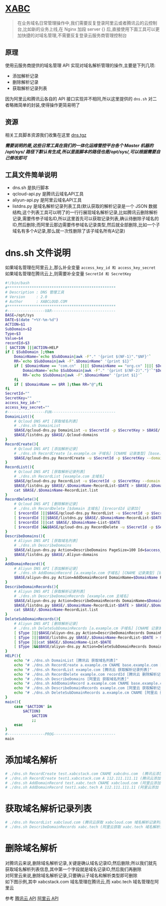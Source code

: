 # [XABC](https://xabcloud.com)

>在业务域名日常管理操作中,我们需要反复登录阿里云或者腾讯云的云控制台,比如新的业务上线,在 Nginx 加段 server {} 后,直接使用下面工具可以更加快捷的对域名管理,不需要反复登录云服务商管理控制台

## 原理

使用云服务商提供的域名管理 API 实现对域名解析管理的操作,主要是下列几项:

- 添加解析记录
- 删除解析记录
- 获取解析记录列表

因为阿里云和腾讯云各自的 API 接口实现并不相同,所以这里提供的 `dns.sh` 对二者略微简单的封装,使得操作更简易明了

## 资源

相关工具脚本资源我们收集在这里 [dns.tgz](https://s.xabcloud.com/file/dns.tgz)

<b>_需要说明的是,这些日常工具在我们的一体化运维管控平台各个 Master 机器的 /opt/sys/ 路径下默认有生成,所以里面脚本的路径也是/opt/sys/,可以根据需要自己修改即可_</b>

## 工具文件简单说明

- dns.sh 是执行脚本
- qcloud-api.py 是腾讯云域名API工具
- aliyun-api.py 是阿里云域名API工具
- listdns.py 是域名解析记录列表工具(默认获取的解析记录是一个 JSON 数据结构,这个列表工具可以明了的一行行展现域名解析记录,比如腾讯云删除解析记录,需要传参子域名ID,所以这里首先可以获取记录列表,确认待删除子域名的ID,然后删除;而阿里云那边需要传参域名记录类型,然后就全部删除,比如一个子域名有多个A记录,那么就一次性删除了该子域名所有A记录)

# dns.sh 文件说明

如果域名管理在阿里云上,那么补全变量 `access_key_id 和 access_key_secret`  
如果域名管理在腾讯云上,则需要补全变量 `SecretId 和 SecretKey`

```bash
#!/bin/bash
#*************************************************
# Description : DNS 管理工具
# Version     : 2.0
# Author      : XABCLOUD.COM
#*************************************************
#-----------------VAR-----------------------------
BASE=/opt/sys
DATE=$(date "+%Y-%m-%d")
ACTION=$1
SubDomain=$2
Type=$3
Value=$4
recordId=$3
[ $ACTION ]||ACTION=HELP
if [ $SubDomain ];then
	DomainName=`echo $SubDomain|awk -F"." '{print $(NF-1)"."$NF}'`
	RR=`echo $SubDomain|awk -F".$DomainName" '{print $1}'`
	if [ $DomainName == "com.cn"  ]||[ $DomainName == "org.cn" ]||[ $DomainName == "gov.cn" ];then
		DomainName=`echo $SubDomain|awk -F"." '{print $(NF-2)"."}'`"$DomainName"
		RR=`echo $SubDomain|awk -F".$DomainName" '{print $1}'`
	fi
	if [ $DomainName == $RR ];then RR="@";fi
fi
SecretId=""
SecretKey=""
access_key_id=""
access_key_secret=""
#-----------------FUN-----------------------------
DomainList(){
	# Qcloud DNS API [获取域名列表]
	# ./dns.sh DomainList
	$BASE/qcloud-dns.py DomainList -u $SecretId -p $SecretKey > $BASE/.Qcloud-domains
	$BASE/listdns.py $BASE/.Qcloud-domains
}
RecordCreate(){
	# Qcloud DNS API [添加解析记录]
	# ./dns.sh RecordCreate [a.example.cm 子域名] [CNAME 记录类型] [base.example.com 记录地址]
	$BASE/qcloud-dns.py RecordCreate -u $SecretId -p $SecretKey --domain $DomainName --subDomain $RR --recordType $Type --value $Value
}
RecordList(){
	# Qcloud DNS API [获取解析记录列表]
	# ./dns.sh RecordList [example.com 主域名]
	$BASE/qcloud-dns.py RecordList -u $SecretId -p $SecretKey --domain $DomainName > $BASE/.$DomainName-RecordList-$DATE
	$BASE/listdns.py $BASE/.$DomainName-RecordList-$DATE > $BASE/.$DomainName-RecordList.list
	cat $BASE/.$DomainName-RecordList.list
}
RecordDelete(){
	# Qcloud DNS API [删除解析记录]
	# ./dns.sh RecordDelete [$domain 主域名] [$recordId 记录ID]
	[ $recordId ]||$BASE/qcloud-dns.py RecordList -u $SecretId -p $SecretKey --domain $DomainName > $BASE/.$DomainName-RecordList-$DATE
	[ $recordId ]||$BASE/listdns.py $BASE/.$DomainName-RecordList-$DATE > $BASE/.$DomainName-List-$DATE
	[ $recordId ]||cat $BASE/.$DomainName-List-$DATE
	[ $recordId ]&&$BASE/qcloud-dns.py RecordDelete -u $SecretId -p $SecretKey --domain $DomainName --recordId $recordId
}
DescribeDomains(){
	# Aliyun DNS API [获取域名列表]
	# ./dns.sh DescribeDomains
	$BASE/aliyun-dns.py Action=DescribeDomains PageSize=100 Id=$access_key_id Secret=$access_key_secret|sed 's/true/True/g;s/false/False/g' > $BASE/.Aliyun-domains
	$BASE/listdns.py $BASE/.Aliyun-domains
}
AddDomainRecord(){
	# Aliyun DNS API [添加解析记录]
	# ./dns.sh AddDomainRecord [a.example.com 子域名] [CNAME 记录类型] [base.example.com 记录地址]
	$BASE/aliyun-dns.py Action=AddDomainRecord DomainName=$DomainName RR=$RR Type=$Type Value=$Value Id=$access_key_id Secret=$access_key_secret
}
DescribeDomainRecords(){
	# Aliyun DNS API [获取解析记录列表]
	# ./dns.sh DescribeDomainRecords [example.com 主域名]
	$BASE/aliyun-dns.py Action=DescribeDomainRecords DomainName=$DomainName PageSize=500 Id=$access_key_id Secret=$access_key_secret|sed 's/true/True/g;s/false/False/g' > $BASE/.$DomainName-RecordList-$DATE
	$BASE/listdns.py $BASE/.$DomainName-RecordList-$DATE > $BASE/.$DomainName-RecordList.list
	cat $BASE/.$DomainName-RecordList.list
}
DeleteSubDomainRecords(){
	# Aliyun DNS API [删除解析记录]
	# ./dns.sh DeleteSubDomainRecords [a.example.cm 子域名] [CNAME 记录类型]
	[ $Type ]||$BASE/aliyun-dns.py Action=DescribeDomainRecords DomainName=$DomainName PageSize=500 Id=$access_key_id Secret=$access_key_secret|sed 's/true/True/g;s/false/False/g' > $BASE/.$DomainName-RecordList-$DATE
	[ $Type ]||$BASE/listdns.py $BASE/.$DomainName-RecordList-$DATE > $BASE/.$DomainName-List-$DATE
	[ $Type ]||cat $BASE/.$DomainName-List-$DATE
	[ $Type ]&&$BASE/aliyun-dns.py Action=DeleteSubDomainRecords DomainName=$DomainName RR=$RR Type=$Type Id=$access_key_id Secret=$access_key_secret
}
HELP(){
	echo "# ./dns.sh DomainList [腾讯云 获取域名列表]"
	echo "# ./dns.sh RecordCreate a.example.cm CNAME base.example.com [腾讯云 添加解析记录]"
	echo "# ./dns.sh RecordList example.com [腾讯云 获取解析记录列表]"
	echo "# ./dns.sh RecordDelete example.com recordId [腾讯云 删除解析记录]"
	echo "# ./dns.sh DescribeDomains [阿里云 获取域名列表]"
	echo "# ./dns.sh AddDomainRecord a.example.com CNAME base.example.com [阿里云 添加解析记录]"
	echo "# ./dns.sh DescribeDomainRecords example.com [阿里云 获取解析记录列表]"
	echo "# ./dns.sh DeleteSubDomainRecords a.example.cm CNAME [阿里云 删除解析记录]"
}
main(){
	case "$ACTION" in
		$ACTION)
			$ACTION
			;;
	esac
}
#-----------------PROG----------------------------
main
```

# 添加域名解析

```bash
# ./dns.sh RecordCreate test.xabcstack.com CNAME xabcdns.com  (腾讯云添加 test.xabcstack.com CNAME xabcdns.com)
# ./dns.sh RecordCreate test1.xabcstack.com A 112.111.111.11 (腾讯云添加 test1.xabcstack.com A记录 112.111.111.11)
# ./dns.sh AddDomainRecord test.xabc.tech CNAME xabcloud.com (阿里云添加 test.xabc.tech CNAME xabcdns.com)
# ./dns.sh AddDomainRecord test1.xabc.tech A 112.111.111.11 (阿里云添加 test1.xabc.tech A记录 112.111.111.11)
```

# 获取域名解析记录列表

```bash
# ./dns.sh RecordList xabcloud.com (腾讯云获取 xabcloud.com 域名解析记录列表）
# ./dns.sh DescribeDomainRecords xabc.tech (阿里云获取 xabc.tech 域名解析记录列表)
```

# 删除域名解析

对腾讯云来说,删除域名解析记录,关键是确认域名记录ID,然后删除;所以我们就先获取域名解析列表信息,其中第一个字段就是域名记录ID,然后我们再删除  
对阿里云来说,删除域名解析记录,只要确认子域名和解析类型即可删除  
如下图示例,其中 xabcstack.com 域名管理在腾讯云,而 xabc.tech 域名管理在阿里云

参考 [腾讯云 API](https://cloud.tencent.com/document/api) [阿里云 API](https://developer.aliyun.com/api)
